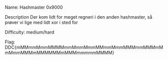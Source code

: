 Name:
Hashmaster 0x9000

Description
Der kom lidt for meget regneri i den anden hashmaster, så prøver vi lige med lidt xor i sted for

Difficulty:
medium/hard

Flag:
DDC{mMMmmMmmMMMMmmMmmMmmMMmmMmmMMMmmMMMmMmMmmMMMmMMMMMMmMMMmmmmmMMMM}